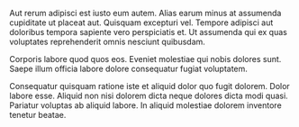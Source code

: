 Aut rerum adipisci est iusto eum autem. Alias earum minus at assumenda cupiditate ut placeat aut. Quisquam excepturi vel. Tempore adipisci aut doloribus tempora sapiente vero perspiciatis et. Ut assumenda qui ex quas voluptates reprehenderit omnis nesciunt quibusdam.
 Corporis labore quod quos eos. Eveniet molestiae qui nobis dolores sunt. Saepe illum officia labore dolore consequatur fugiat voluptatem.
 Consequatur quisquam ratione iste et aliquid dolor quo fugit dolorem. Dolor labore esse. Aliquid non nisi dolorem dicta neque dolores dicta modi quasi. Pariatur voluptas ab aliquid labore. In aliquid molestiae dolorem inventore tenetur beatae.
